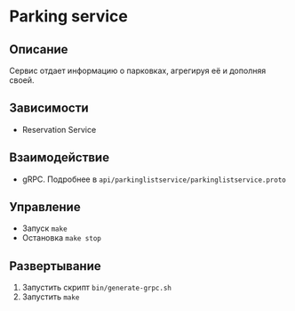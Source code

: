 # Parking service

## Описание
Сервис отдает информацию о парковках, агрегируя её и дополняя своей.

## Зависимости
* Reservation Service

## Взаимодействие
* gRPC. Подробнее в `api/parkinglistservice/parkinglistservice.proto`

## Управление 
* Запуск `make`
* Остановка `make stop`

## Развертывание
1. Запустить скрипт `bin/generate-grpc.sh`
2. Запустить `make`
